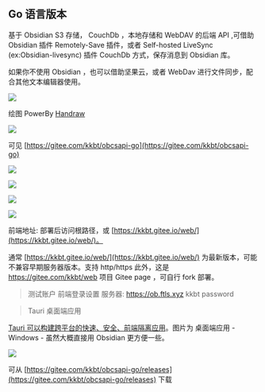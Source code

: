 ## Go 语言版本

基于 Obsidian S3 存储， CouchDb ，本地存储和 WebDAV 的后端 API ,可借助 Obsidian 插件 Remotely-Save 插件，或者 Self-hosted LiveSync (ex:Obsidian-livesync) 插件 CouchDb 方式，保存消息到 Obsidian 库。

如果你不使用 Obsidian ，也可以借助坚果云，或者 WebDav 进行文件同步，配合其他文本编辑器使用。


![](../../images/default_canvas.svg)

绘图 PowerBy [Handraw](https://handraw.top/)

![](../../images/canvas_2_show.svg)

可见 [https://gitee.com/kkbt/obcsapi-go](https://gitee.com/kkbt/obcsapi-go)


![](../../images/Snipaste_2023-05-09_21-21-34.png)

![](../../images/Snipaste_2023-05-09_21-22-36.png)

![](../../images/Snipaste_2023-05-09_21-26-04.png)

![](../../images/Snipaste_2023-05-09_21-26-13.png)

前端地址: 部署后访问根路径，或 [https://kkbt.gitee.io/web/](https://kkbt.gitee.io/web/)。

通常 [https://kkbt.gitee.io/web/](https://kkbt.gitee.io/web/) 为最新版本，可能不兼容早期服务器版本。支持 http/https
此外，这是 https://gitee.com/kkbt/web 项目 Gitee page ，可自行 fork 部署。

> 测试账户 前端登录设置
> 服务器: https://ob.ftls.xyz
> kkbt password

> Tauri 桌面端应用 

[Tauri 可以构建跨平台的快速、安全、前端隔离应用](https://tauri.app/zh-cn/)。图片为 桌面端应用  - Windows - 虽然大概直接用 Obsidian 更方便一些。

![](../../images/Snipaste_2023-08-01_12-57-50-tauri-windows.png)

可从 [https://gitee.com/kkbt/obcsapi-go/releases](https://gitee.com/kkbt/obcsapi-go/releases) 下载
